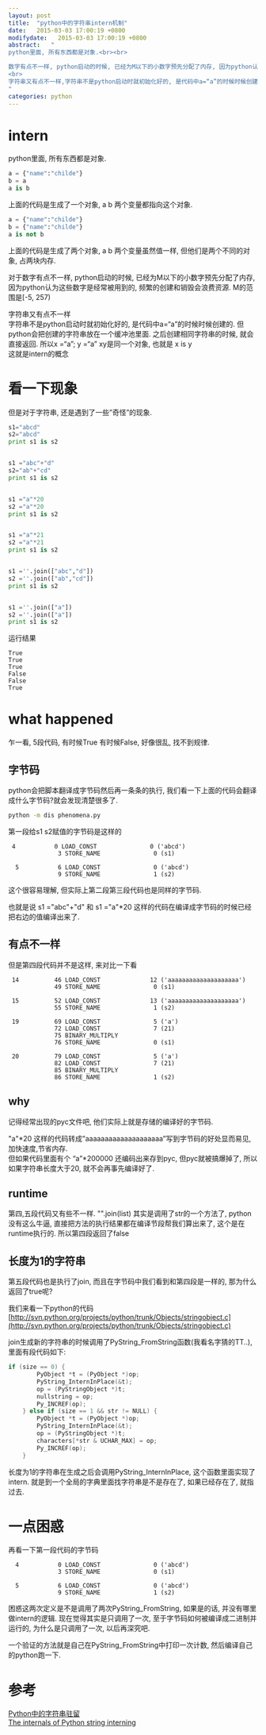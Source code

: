 ```yaml
---
layout: post
title:  "python中的字符串intern机制"
date:   2015-03-03 17:00:19 +0800
modifydate:   2015-03-03 17:00:19 +0800
abstract:   "
python里面, 所有东西都是对象.<br><br>

数字有点不一样, python启动的时候, 已经为M以下的小数字预先分配了内存, 因为python认为这些数字是经常被用到的, 频繁的创建和销毁会浪费资源. M的范围是[-5, 257)<br>
<br>
字符串又有点不一样,字符串不是python启动时就初始化好的, 是代码中a=“a”的时候时候创建的. 但python会把创建的字符串放在一个缓冲池里面. 之后创建相同字符串的时候, 就会直接返回. 所以x =“a”; y =“a” xy是同一个对象, 也就是 x is y. 这就是intern的概念<br>
"
categories: python
---
```


# intern
python里面, 所有东西都是对象.

```py
a = {"name":"childe"}
b = a
a is b
```
上面的代码是生成了一个对象, a b 两个变量都指向这个对象.

```py
a = {"name":"childe"}
b = {"name":"childe"}
a is not b
```
上面的代码是生成了两个对象, a b 两个变量虽然值一样, 但他们是两个不同的对象, 占两块内存.


对于数字有点不一样, python启动的时候, 已经为M以下的小数字预先分配了内存, 因为python认为这些数字是经常被用到的, 频繁的创建和销毁会浪费资源. M的范围是[-5, 257)

字符串又有点不一样  
字符串不是python启动时就初始化好的, 是代码中a=“a”的时候时候创建的. 但python会把创建的字符串放在一个缓冲池里面. 之后创建相同字符串的时候, 就会直接返回.
所以x =“a”; y =“a” xy是同一个对象, 也就是 x is y  
这就是intern的概念


# 看一下现象
但是对于字符串, 还是遇到了一些”奇怪”的现象.

```py
s1="abcd"
s2="abcd"
print s1 is s2


s1 ="abc"+"d"
s2="ab"+"cd"
print s1 is s2


s1 ="a"*20
s2 ="a"*20
print s1 is s2


s1 ="a"*21
s2 ="a"*21
print s1 is s2


s1 =''.join(["abc","d"])
s2 =''.join(["ab","cd"])
print s1 is s2


s1 =''.join(["a"])
s2 =''.join(["a"])
print s1 is s2
```

运行结果

```
True
True
True
False
False
True
```


# what happened

乍一看, 5段代码, 有时候True 有时候False, 好像很乱, 找不到规律.

## 字节码

python会把脚本翻译成字节码然后再一条条的执行, 我们看一下上面的代码会翻译成什么字节码?就会发现清楚很多了.

```sh
python -m dis phenomena.py
```

第一段给s1 s2赋值的字节码是这样的

```
 4           0 LOAD_CONST               0 ('abcd')
              3 STORE_NAME               0 (s1)

  5           6 LOAD_CONST               0 ('abcd')
              9 STORE_NAME               1 (s2)
```

这个很容易理解, 但实际上第二段第三段代码也是同样的字节码.

也就是说 s1 ="abc"+"d" 和 s1 ="a"*20  这样的代码在编译成字节码的时候已经把右边的值编译出来了.

## 有点不一样

但是第四段代码并不是这样, 来对比一下看

```
 14          46 LOAD_CONST              12 ('aaaaaaaaaaaaaaaaaaaa')
             49 STORE_NAME               0 (s1)

 15          52 LOAD_CONST              13 ('aaaaaaaaaaaaaaaaaaaa')
             55 STORE_NAME               1 (s2)

 19          69 LOAD_CONST               5 ('a')
             72 LOAD_CONST               7 (21)
             75 BINARY_MULTIPLY
             76 STORE_NAME               0 (s1)

 20          79 LOAD_CONST               5 ('a')
             82 LOAD_CONST               7 (21)
             85 BINARY_MULTIPLY
             86 STORE_NAME               1 (s2)
```

## why

记得经常出现的pyc文件吧, 他们实际上就是存储的编译好的字节码.  

"a"*20 这样的代码转成”aaaaaaaaaaaaaaaaaaaa”写到字节码的好处显而易见,加快速度,节省内存.   
但如果代码里面有个 “a”*200000 还编码出来存到pyc, 但pyc就被搞爆掉了, 所以如果字符串长度大于20, 就不会再事先编译好了.

## runtime

第四,五段代码又有些不一样. "".join(list) 其实是调用了str的一个方法了, python没有这么牛逼, 直接把方法的执行结果都在编译节段帮我们算出来了, 这个是在runtime执行的. 所以第四段返回了false

## 长度为1的字符串

第五段代码也是执行了join, 而且在字节码中我们看到和第四段是一样的, 那为什么返回了true呢?

我们来看一下python的代码 [http://svn.python.org/projects/python/trunk/Objects/stringobject.c](http://svn.python.org/projects/python/trunk/Objects/stringobject.c)

join生成新的字符串的时候调用了PyString_FromString函数(我看名字猜的TT..), 里面有段代码如下:

```c
if (size == 0) {
        PyObject *t = (PyObject *)op;
        PyString_InternInPlace(&t);
        op = (PyStringObject *)t;
        nullstring = op;
        Py_INCREF(op);
    } else if (size == 1 && str != NULL) {
        PyObject *t = (PyObject *)op;
        PyString_InternInPlace(&t);
        op = (PyStringObject *)t;
        characters[*str & UCHAR_MAX] = op;
        Py_INCREF(op);
    }
```

长度为1的字符串在生成之后会调用PyString_InternInPlace, 这个函数里面实现了intern. 就是到一个全局的字典里面找字符串是不是存在了, 如果已经存在了, 就指过去.

# 一点困惑

再看一下第一段代码的字节码

```
  4           0 LOAD_CONST               0 ('abcd')
              3 STORE_NAME               0 (s1)

  5           6 LOAD_CONST               0 ('abcd')
              9 STORE_NAME               1 (s2)
```

困惑这两次定义是不是调用了两次PyString_FromString, 如果是的话, 并没有哪里做intern的逻辑. 现在觉得其实是只调用了一次, 至于字节码如何被编译成二进制并运行的, 为什么是只调用了一次, 以后再深究吧.

一个验证的方法就是自己在PyString_FromString中打印一次计数, 然后编译自己的python跑一下.

# 参考
[Python中的字符串驻留](http://cnn237111.blog.51cto.com/2359144/1615356)  
[The internals of Python string interning](http://guilload.com/python-string-interning/)
